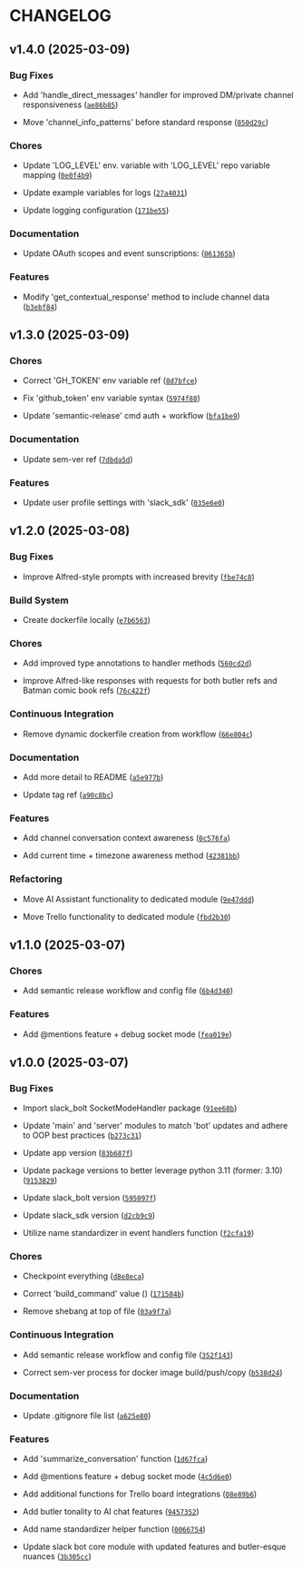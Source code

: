 # CHANGELOG


## v1.4.0 (2025-03-09)

### Bug Fixes

- Add 'handle_direct_messages' handler for improved DM/private channel responsiveness
  ([`ae86b85`](https://github.com/tflagship/pennyworth-slack-bot/commit/ae86b85b9b61de566935f188c1a344b7aab76039))

- Move 'channel_info_patterns' before standard response
  ([`850d29c`](https://github.com/tflagship/pennyworth-slack-bot/commit/850d29cf26ae68e41509364b7b569be1cf78ea2c))

### Chores

- Update 'LOG_LEVEL' env. variable with 'LOG_LEVEL' repo variable mapping
  ([`0e0f4b9`](https://github.com/tflagship/pennyworth-slack-bot/commit/0e0f4b9e28e1dc5d849b8ad2c0d1804b4d8a2a2c))

- Update example variables for logs
  ([`27a4031`](https://github.com/tflagship/pennyworth-slack-bot/commit/27a4031f25853659edb73a2b6d62c98cc9e27c1b))

- Update logging configuration
  ([`171be55`](https://github.com/tflagship/pennyworth-slack-bot/commit/171be55c5318c6d5508483101e516ae8b7ee31d5))

### Documentation

- Update OAuth scopes and event sunscriptions:
  ([`061365b`](https://github.com/tflagship/pennyworth-slack-bot/commit/061365bf2b58f0f15b0ac452f6b7f697af7badd3))

### Features

- Modify 'get_contextual_response' method to include channel data
  ([`b3ebf84`](https://github.com/tflagship/pennyworth-slack-bot/commit/b3ebf84500bb5b39eca03a8db1378e0031c35fdf))


## v1.3.0 (2025-03-09)

### Chores

- Correct 'GH_TOKEN' env variable ref
  ([`8d7bfce`](https://github.com/tflagship/pennyworth-slack-bot/commit/8d7bfce6642dc7932ee1fc8b22a504dca4d8ea57))

- Fix 'github_token' env variable syntax
  ([`5974f88`](https://github.com/tflagship/pennyworth-slack-bot/commit/5974f88c10682caf85f42a6475ccaebf325aa7f8))

- Update 'semantic-release' cmd auth + workflow
  ([`bfa1be9`](https://github.com/tflagship/pennyworth-slack-bot/commit/bfa1be993cb01a488660ef7757a5e42c28b06cfa))

### Documentation

- Update sem-ver ref
  ([`7dbda5d`](https://github.com/tflagship/pennyworth-slack-bot/commit/7dbda5d1bc9f9199c4f8a96a10b2c8ba7a9a60be))

### Features

- Update user profile settings with 'slack_sdk'
  ([`035e6e0`](https://github.com/tflagship/pennyworth-slack-bot/commit/035e6e0f0eba3b0c4569e1c1ddfdfe0dcf256cd8))


## v1.2.0 (2025-03-08)

### Bug Fixes

- Improve Alfred-style prompts with increased brevity
  ([`fbe74c8`](https://github.com/tflagship/pennyworth-slack-bot/commit/fbe74c8523c71070be4f1ef3d098c112f9f20de1))

### Build System

- Create dockerfile locally
  ([`e7b6563`](https://github.com/tflagship/pennyworth-slack-bot/commit/e7b656351be75a1a19b774a19176a19fa6010c99))

### Chores

- Add improved type annotations to handler methods
  ([`560cd2d`](https://github.com/tflagship/pennyworth-slack-bot/commit/560cd2dbc26286e3e750af955bb47c7e5738eb15))

- Improve Alfred-like responses with requests for both butler refs and Batman comic book refs
  ([`76c422f`](https://github.com/tflagship/pennyworth-slack-bot/commit/76c422f117c2285dcae80196ea5ec654f516fc78))

### Continuous Integration

- Remove dynamic dockerfile creation from workflow
  ([`66e804c`](https://github.com/tflagship/pennyworth-slack-bot/commit/66e804cab629d2b56db05cfbee4aa22fb5659d4a))

### Documentation

- Add more detail to README
  ([`a5e977b`](https://github.com/tflagship/pennyworth-slack-bot/commit/a5e977be7c282a400126c2b2e6e487a104cf7d27))

- Update tag ref
  ([`a90c8bc`](https://github.com/tflagship/pennyworth-slack-bot/commit/a90c8bc5d867147bb6377bfd55d3da2364da8f7f))

### Features

- Add channel conversation context awareness
  ([`0c576fa`](https://github.com/tflagship/pennyworth-slack-bot/commit/0c576fad1bae7edaea7d070951c96010e53c307e))

- Add current time + timezone awareness method
  ([`42381bb`](https://github.com/tflagship/pennyworth-slack-bot/commit/42381bb69da1c6810edf978f05b28b7c368ac932))

### Refactoring

- Move AI Assistant functionality to dedicated module
  ([`9e47ddd`](https://github.com/tflagship/pennyworth-slack-bot/commit/9e47ddd55c0e6ee49005059d2396f5c6eba5e3de))

- Move Trello functionality to dedicated module
  ([`fbd2b30`](https://github.com/tflagship/pennyworth-slack-bot/commit/fbd2b304c21cd4059afe013507191f1f70e0e26c))


## v1.1.0 (2025-03-07)

### Chores

- Add semantic release workflow and config file
  ([`6b4d340`](https://github.com/tflagship/pennyworth-slack-bot/commit/6b4d340e652859339f3aae873c61fafe07f48cac))

### Features

- Add @mentions feature + debug socket mode
  ([`fea019e`](https://github.com/tflagship/pennyworth-slack-bot/commit/fea019eabf68f76c4883cbe3ae74423b68907738))


## v1.0.0 (2025-03-07)

### Bug Fixes

- Import slack_bolt SocketModeHandler package
  ([`91ee68b`](https://github.com/tflagship/pennyworth-slack-bot/commit/91ee68b00fe3d7772fbac23897617d4d22d9b6c6))

- Update 'main' and 'server' modules to match 'bot' updates and adhere to OOP best practices
  ([`b273c31`](https://github.com/tflagship/pennyworth-slack-bot/commit/b273c310272ca5b99867c9c4b50ed519945d3bf2))

- Update app version
  ([`83b687f`](https://github.com/tflagship/pennyworth-slack-bot/commit/83b687f53d3761936e8baa5dc746335ea002ec87))

- Update package versions to better leverage python 3.11 (former: 3.10)
  ([`9153829`](https://github.com/tflagship/pennyworth-slack-bot/commit/91538298d49662e1d76c2e625bf79d050d910c22))

- Update slack_bolt version
  ([`595097f`](https://github.com/tflagship/pennyworth-slack-bot/commit/595097f5a049bf56cc3557dbec6b141f1cacca25))

- Update slack_sdk version
  ([`d2cb9c9`](https://github.com/tflagship/pennyworth-slack-bot/commit/d2cb9c921bafefa2702ddd79821fa1dfd2a2e89f))

- Utilize name standardizer in event handlers function
  ([`f2cfa19`](https://github.com/tflagship/pennyworth-slack-bot/commit/f2cfa19ce4049bac47cc15d4349f06d8714ebe99))

### Chores

- Checkpoint everything
  ([`d8e8eca`](https://github.com/tflagship/pennyworth-slack-bot/commit/d8e8eca20c8f49ce9711aa2d93d96dcf1a195b61))

- Correct 'build_command' value ()
  ([`171584b`](https://github.com/tflagship/pennyworth-slack-bot/commit/171584b71c2ca1dc20a29859a7f3e56a584ca1d6))

- Remove shebang at top of file
  ([`03a9f7a`](https://github.com/tflagship/pennyworth-slack-bot/commit/03a9f7a6c17670152e17106df5800e2947565554))

### Continuous Integration

- Add semantic release workflow and config file
  ([`352f143`](https://github.com/tflagship/pennyworth-slack-bot/commit/352f143fa1c189df14a1a06ada293dcdc9d81d83))

- Correct sem-ver process for docker image build/push/copy
  ([`b538d24`](https://github.com/tflagship/pennyworth-slack-bot/commit/b538d24dd5340c643c2a0c31937388e145c7ce3f))

### Documentation

- Update .gitignore file list
  ([`a625e80`](https://github.com/tflagship/pennyworth-slack-bot/commit/a625e8088a75a25f51e700984952530d8c7bc6f5))

### Features

- Add 'summarize_conversation' function
  ([`1d67fca`](https://github.com/tflagship/pennyworth-slack-bot/commit/1d67fca43796024523fb2056454af548aee059a3))

- Add @mentions feature + debug socket mode
  ([`4c5d6e0`](https://github.com/tflagship/pennyworth-slack-bot/commit/4c5d6e054d99faba4c4292d59c49c90e66f47581))

- Add additional functions for Trello board integrations
  ([`08e89b6`](https://github.com/tflagship/pennyworth-slack-bot/commit/08e89b6d5e06305c6a34f0a28c26b4ff01c4e385))

- Add butler tonality to AI chat features
  ([`9457352`](https://github.com/tflagship/pennyworth-slack-bot/commit/9457352aa29b863ad1923219251a91a1163c57af))

- Add name standardizer helper function
  ([`0066754`](https://github.com/tflagship/pennyworth-slack-bot/commit/0066754b66505695b663023b75eb1d53ce889eed))

- Update slack bot core module with updated features and butler-esque nuances
  ([`3b305cc`](https://github.com/tflagship/pennyworth-slack-bot/commit/3b305cce77c6c95bc09f7aa6d2dbff46aa33f394))
